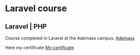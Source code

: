 # Laravel course
## Laravel | PHP

Course completed in Laravel at the Ademass campus.  [Ademass](https://campus-ademass.com/)

Here my certificate [My-certificate](https://campus-ademass.com/aut/13318)
